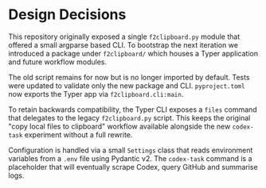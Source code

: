 # Design Decisions

This repository originally exposed a single `f2clipboard.py` module that offered
a small argparse based CLI. To bootstrap the next iteration we introduced a
package under `f2clipboard/` which houses a Typer application and future
workflow modules.

The old script remains for now but is no longer imported by default. Tests were
updated to validate only the new package and CLI. `pyproject.toml` now exports
the Typer app via `f2clipboard.cli:main`.

To retain backwards compatibility, the Typer CLI exposes a `files` command that
delegates to the legacy `f2clipboard.py` script. This keeps the original
"copy local files to clipboard" workflow available alongside the new
`codex-task` experiment without a full rewrite.

Configuration is handled via a small `Settings` class that reads environment
variables from a `.env` file using Pydantic v2. The `codex-task` command is a
placeholder that will eventually scrape Codex, query GitHub and summarise logs.
